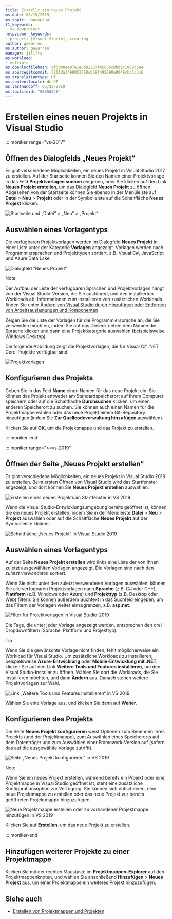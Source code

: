 ```yaml
---
title: Erstellt ein neues Projekt
ms.date: 03/19/2019
ms.topic: conceptual
f1_keywords:
- vs.newproject
helpviewer_keywords:
- projects [Visual Studio], creating
author: gewarren
ms.author: gewarren
manager: jillfra
ms.workload:
- multiple
ms.openlocfilehash: 9f5d48ee97e1e0d92237fe5836c8bd9c1888c3a4
ms.sourcegitcommit: 3201da3499051768ab59f492699a9049cbc5c3c6
ms.translationtype: HT
ms.contentlocale: de-DE
ms.lasthandoff: 03/22/2019
ms.locfileid: "58355246"
---
```

# <a name="create-a-new-project-in-visual-studio"></a>Erstellen eines neuen Projekts in Visual Studio

::: moniker range="vs-2017"

## <a name="open-the-new-project-dialog"></a>Öffnen des Dialogfelds „Neues Projekt“

Es gibt verschiedene Möglichkeiten, ein neues Projekt in Visual Studio 2017 zu erstellen. Auf der Startseite können Sie den Namen einer Projektvorlage in das Feld **Projektvorlagen suchen** eingeben, oder Sie klicken auf den Link **Neues Projekt erstellen**, um das Dialogfeld **Neues Projekt** zu öffnen. Abgesehen von der Startseite können Sie ebenso in der Menüleiste auf **Datei** > **Neu** > **Projekt** oder in der Symbolleiste auf die Schaltfläche **Neues Projekt** klicken.

![Startseite und „Datei“ > „Neu“ > „Projekt“](./media/vside-newproject1.png)

## <a name="select-a-template-type"></a>Auswählen eines Vorlagentyps

Die verfügbaren Projektvorlagen werden im Dialogfeld **Neues Projekt** in einer Liste unter der Kategorie **Vorlagen** angezeigt. Vorlagen werden nach Programmiersprachen und Projekttypen sortiert, z.B. Visual C#, JavaScript und Azure Data Lake.

![Dialogfeld "Neues Projekt"](./media/vside-newproject-templates-list.png)

> [!NOTE]
> Der Aufbau der Liste der verfügbaren Sprachen und Projektvorlagen hängt von der Visual Studio-Version, die Sie ausführen, und den installierten Workloads ab. Informationen zum Installieren von zusätzlichen Workloads finden Sie unter [Ändern von Visual Studio durch Hinzufügen oder Entfernen von Arbeitsauslastungen und Komponenten](../install/modify-visual-studio.md).

Zeigen Sie die Liste der Vorlagen für die Programmiersprache an, die Sie verwenden möchten, indem Sie auf das Dreieck neben dem Namen der Sprache klicken und dann eine Projektkategorie auswählen (beispielsweise Windows Desktop).

Die folgende Abbildung zeigt die Projektvorlagen, die für Visual C# .NET Core-Projekte verfügbar sind:

![Projektvorlagen](./media/new-project-dialog-net-core.png)

## <a name="configure-your-project"></a>Konfigurieren des Projekts

Geben Sie in das Feld **Name** einen Namen für das neue Projekt ein. Sie können das Projekt entweder am Standardspeicherort auf Ihrem Computer speichern oder auf die Schaltfläche **Durchsuchen** klicken, um einen anderen Speicherort zu suchen. Sie können auch einen Namen für die Projektmappe wählen oder das neue Projekt einem Git-Repository hinzufügen (indem Sie **Zur Quellcodeverwaltung hinzufügen** auswählen).

Klicken Sie auf **OK**, um die Projektmappe und das Projekt zu erstellen.

::: moniker-end

::: moniker range=">=vs-2019"

## <a name="open-the-create-a-new-project-page"></a>Öffnen der Seite „Neues Projekt erstellen“

Es gibt verschiedene Möglichkeiten, ein neues Projekt in Visual Studio 2019 zu erstellen. Beim ersten Öffnen von Visual Studio wird das Startfenster angezeigt, und dort können Sie **Neues Projekt erstellen** auswählen.

![Erstellen eines neuen Projekts im Startfenster in VS 2019](media/vs-2019/start-window-create-new-project.png)

Wenn die Visual Studio-Entwicklungsumgebung bereits geöffnet ist, können Sie ein neues Projekt erstellen, indem Sie in der Menüleiste **Datei** > **Neu** > **Projekt** auswählen oder auf die Schaltfläche **Neues Projekt** auf der Symbolleiste klicken.

![Schaltfläche „Neues Projekt“ in Visual Studio 2019](media/vs-2019/new-project-button.png)

## <a name="select-a-template-type"></a>Auswählen eines Vorlagentyps

Auf der Seite **Neues Projekt erstellen** wird links eine Liste der von Ihnen zuletzt ausgewählten Vorlagen angezeigt. Die Vorlagen sind nach den *zuletzt verwendeten* sortiert.

Wenn Sie nicht unter den zuletzt verwendeten Vorlagen auswählen, können Sie alle verfügbaren Projektvorlagen nach **Sprache** (z.B. C# oder C++), **Plattform** (z.B. Windows oder Azure) und **Projekttyp** (z.B. Desktop oder Web) filtern. Sie können außerdem Suchtext in das Suchfeld eingeben, um das Filtern der Vorlagen weiter einzugrenzen, z.B. **asp.net**.

![Filter für Projektvorlagen in Visual Studio-2019](media/vs-2019/create-new-project-filters.png)

Die Tags, die unter jeder Vorlage angezeigt werden, entsprechen den drei Dropdownfiltern (Sprache, Plattform und Projekttyp).

> [!TIP]
> Wenn Sie die gewünschte Vorlage nicht finden, fehlt möglicherweise ein Workload für Visual Studio. Um zusätzliche Workloads zu installieren, beispielsweise **Azure-Entwicklung** oder **Mobile-Entwicklung mit .NET**, klicken Sie auf den Link **Weitere Tools und Features installieren**, um den Visual Studio-Installer zu öffnen. Wählen Sie dort die Workloads, die Sie installieren möchten, und dann **Ändern** aus. Danach stehen weitere Projektvorlagen zur Wahl.
>
> ![Link „Weitere Tools und Features installieren“ in VS 2019](media/vs-2019/install-more-tools-features.png)

Wählen Sie eine Vorlage aus, und klicken Sie dann auf **Weiter**.

## <a name="configure-your-project"></a>Konfigurieren des Projekts

Die Seite **Neues Projekt konfigurieren** weist Optionen zum Benennen Ihres Projekts (und der Projektmappe), zum Auswählen eines Speicherorts auf dem Datenträger und zum Auswählen einer Framework-Version auf (sofern das auf die ausgewählte Vorlage zutrifft).

![Seite „Neues Projekt konfigurieren“ in VS 2019](media/vs-2019/configure-new-project.png)

> [!NOTE]
> Wenn Sie ein neues Projekt erstellen, während bereits ein Projekt oder eine Projektmappe in Visual Studio geöffnet ist, steht eine zusätzliche Konfigurationsoption zur Verfügung. Sie können sich entscheiden, eine neue Projektmappe zu erstellen oder das neue Projekt zur bereits geöffneten Projektmappe hinzuzufügen.
>
> ![Neue Projektmappe erstellen oder zu vorhandener Projektmappe hinzufügen in VS 2019](media/vs-2019/configure-new-project-solution.png)

Klicken Sie auf **Erstellen**, um das neue Projekt zu erstellen.

::: moniker-end

## <a name="add-additional-projects-to-a-solution"></a>Hinzufügen weiterer Projekte zu einer Projektmappe

Klicken Sie mit der rechten Maustaste im **Projektmappen-Explorer** auf den Projektmappenknoten, und wählen Sie anschließend **Hinzufügen** > **Neues Projekt** aus, um einer Projektmappe ein weiteres Projekt hinzuzufügen.

## <a name="see-also"></a>Siehe auch

- [Erstellen von Projektmappen und Projekten](creating-solutions-and-projects.md)
